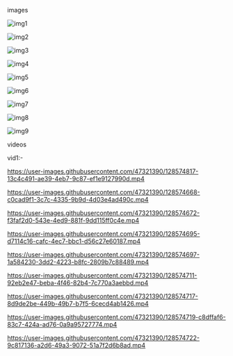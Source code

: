 
images

![img1](https://user-images.githubusercontent.com/47321390/128574414-480aa251-4ac0-431e-9601-661fd7f96f6f.JPG)

![img2](https://user-images.githubusercontent.com/47321390/128574422-4ceec8b8-9224-42a8-867d-5a31f36ea9b4.JPG)

![img3](https://user-images.githubusercontent.com/47321390/128574428-9b6b4fab-ec15-4ba0-912d-1a65b4afe531.JPG)

![img4](https://user-images.githubusercontent.com/47321390/128574438-ed12b239-e5cb-4ef3-b38c-cba1a67ebc48.JPG)

![img5](https://user-images.githubusercontent.com/47321390/128574444-7b1441ee-a3bf-4686-9879-8af477be1941.JPG)

![img6](https://user-images.githubusercontent.com/47321390/128574447-129a8283-a15f-432b-8fb2-dc95107fc2b2.JPG)

![img7](https://user-images.githubusercontent.com/47321390/128574450-1765ce7d-8787-4b46-ac8c-899811417be1.JPG)

![img8](https://user-images.githubusercontent.com/47321390/128574454-8e6152fb-8186-403c-abf1-78cbdd13a4bb.JPG)

![img9](https://user-images.githubusercontent.com/47321390/128574459-276d8fc4-87ba-456e-ad67-eb04ae558a98.JPG)

videos

vid1:- 


https://user-images.githubusercontent.com/47321390/128574817-13c4c491-ae39-4eb7-9c87-ef1e9127990d.mp4


https://user-images.githubusercontent.com/47321390/128574668-c0cad9f1-3c7c-4335-9b9d-4d03e4ad490c.mp4


https://user-images.githubusercontent.com/47321390/128574672-f3faf2d0-543e-4ed9-881f-9dd115ff0c4e.mp4


https://user-images.githubusercontent.com/47321390/128574695-d7114c16-cafc-4ec7-bbc1-d56c27e60187.mp4



https://user-images.githubusercontent.com/47321390/128574697-1a584230-3dd2-4223-b8fc-2809b7c88489.mp4



https://user-images.githubusercontent.com/47321390/128574711-92eb2e47-beba-4f46-82b4-7c770a3aebbd.mp4



https://user-images.githubusercontent.com/47321390/128574717-8d9de2be-449b-49b7-b7f5-6cecd4ab1426.mp4



https://user-images.githubusercontent.com/47321390/128574719-c8dffaf6-83c7-424a-ad76-0a9a95727774.mp4



https://user-images.githubusercontent.com/47321390/128574722-9c817136-a2d6-49a3-9072-51a7f2d6b8ad.mp4




